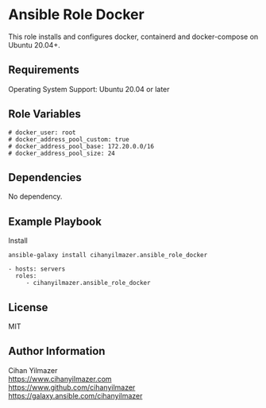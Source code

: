 Ansible Role Docker
=========

This role installs and configures docker, containerd and docker-compose on Ubuntu 20.04+.

Requirements
------------

Operating System Support: Ubuntu 20.04 or later

Role Variables
--------------

```
# docker_user: root
# docker_address_pool_custom: true
# docker_address_pool_base: 172.20.0.0/16
# docker_address_pool_size: 24
```

Dependencies
------------

No dependency.

Example Playbook
----------------

Install
```
ansible-galaxy install cihanyilmazer.ansible_role_docker
```

    - hosts: servers
      roles:
         - cihanyilmazer.ansible_role_docker

License
-------

MIT

Author Information
------------------

Cihan Yilmazer<br />
https://www.cihanyilmazer.com<br />
https://www.github.com/cihanyilmazer<br />
https://galaxy.ansible.com/cihanyilmazer<br />
